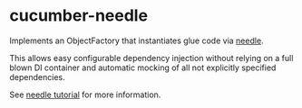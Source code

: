 # cucumber-needle

Implements an ObjectFactory that instantiates glue code via [needle](http://needle.spree.de).

This allows easy configurable dependency injection without relying on a full blown DI
container and automatic mocking of all not explicitly specified dependencies. 

See [needle tutorial](http://needle.spree.de/tutorial) for more information.
